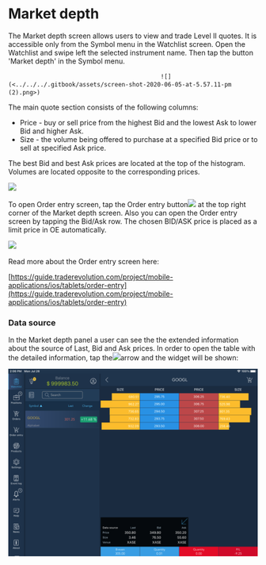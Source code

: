 # Market depth

The Market depth screen allows users to view and trade Level II quotes. It is accessible only from the Symbol menu in the Watchlist screen. Open the Watchlist and swipe left the selected instrument name. Then tap the button 'Market depth' in the Symbol menu.

                                               ![](<../../../.gitbook/assets/screen-shot-2020-06-05-at-5.57.11-pm (2).png>)                               

The main quote section consists of the following columns:

* Price - buy or sell price from the highest Bid and the lowest Ask to lower Bid and higher Ask.
* Size - the volume being offered to purchase at a specified Bid price or to sell at specified Ask price.

The best Bid and best Ask prices are located at the top of the histogram. Volumes are located opposite to the corresponding prices.

![](<../../../.gitbook/assets/1 (122).png>)

To open Order entry screen, tap the Order entry button![](<../../../.gitbook/assets/1-kopiya (6).png>)
at the top right corner of the Market depth screen. Also you can open the Order entry screen by tapping the Bid/Ask row. The chosen BID/ASK price is placed as a limit price in OE automatically.

![](<../../../.gitbook/assets/2 (110).png>)


Read more about the Order entry screen here:

[https://guide.traderevolution.com/project/mobile-applications/ios/tablets/order-entry](https://guide.traderevolution.com/project/mobile-applications/ios/tablets/order-entry)

### Data source

In the Market depth panel a user can see the the extended information about the source of Last, Bid and Ask prices. In order to open the table with the detailed information, tap the![](<../../../.gitbook/assets/1627053453914-kopiya (1).jpeg>)arrow and the widget will be shown:

![](<../../../.gitbook/assets/md (3).png>)
